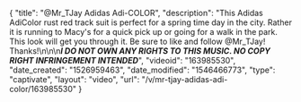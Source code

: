 {
    "title": "@Mr_TJay Adidas Adi-COLOR",
    "description": "This Adidas AdiColor rust red track suit is perfect for a spring time day in the city. Rather it is running to Macy's for a quick pick up or going for a walk in the park. This look will get you through it. Be sure to like and follow @Mr_TJay! Thanks!\n\n\n***I DO NOT OWN ANY RIGHTS TO THIS MUSIC. NO COPY RIGHT INFRINGEMENT INTENDED***",
    "videoid": "163985530",
    "date_created": "1526959463",
    "date_modified": "1546466773",
    "type": "captivate",
    "layout": "video",
    "url": "\/v\/mr-tjay-adidas-adi-color\/163985530"
}